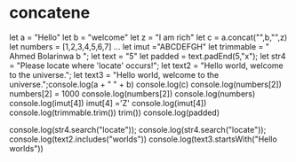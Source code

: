 # concatene
let a = "Hello"
let b = "welcome"
let z = "I am rich"
let c = a.concat("",b,"",z)
let numbers = [1,2,3,4,5,6,7]
...
let imut ="ABCDEFGH"
let trimmable = "   Ahmed Bolarinwa b ";
let text = "5"
let padded = text.padEnd(5,"x");
let str4 = "Please locate where 'locate' occurs!";
let text2 = "Hello world, welcome to the universe.";
let text3 = "Hello world, welcome to the universe.";console.log(a + " " + b)
console.log(c)
console.log(numbers[2])
numbers[2] = 1000
console.log(numbers[2])
console.log(numbers)
console.log(imut[4])
imut[4] ='Z'
console.log(imut[4])
console.log(trimmable.trim())
trim())
console.log(padded)

console.log(str4.search("locate"));
console.log(str4.search("locate"));
console.log(text2.includes("worlds"))
console.log(text3.startsWith("Hello worlds"))

